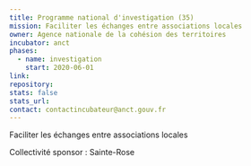 ```yaml
---
title: Programme national d'investigation (35)
mission: Faciliter les échanges entre associations locales
owner: Agence nationale de la cohésion des territoires
incubator: anct
phases:
  - name: investigation
    start: 2020-06-01
link: 
repository: 
stats: false
stats_url: 
contact: contactincubateur@anct.gouv.fr
---
```

<p>Faciliter les échanges entre associations locales</p>
Collectivité sponsor : Sainte-Rose

